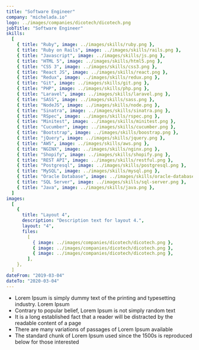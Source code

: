 ```yaml
---
title: "Software Engineer"
company: "michelada.io"
logo: ../images/companies/dicotech/dicotech.png
jobTitle: "Software Engineer"
skills:
  [
    { title: "Ruby", image: ../images/skills/ruby.png },
    { title: "Ruby on Rails", image: ../images/skills/rails.png },
    { title: "Javascript", image: ../images/skills/js.png },
    { title: "HTML 5", image: ../images/skills/html5.png },
    { title: "CSS 3", image: ../images/skills/css3.png },
    { title: "React JS", image: ../images/skills/react.png },
    { title: "Redux", image: ../images/skills/redux.png },
    { title: "Git", image: ../images/skills/git.png },
    { title: "PHP", image: ../images/skills/php.png },
    { title: "Laravel", image: ../images/skills/laravel.png },
    { title: "SASS", image: ../images/skills/sass.png },
    { title: "NodeJS", image: ../images/skills/node.png },
    { title: "Sinatra", image: ../images/skills/sinatra.png },
    { title: "RSpec", image: ../images/skills/rspec.png },
    { title: "Minitest", image: ../images/skills/minitest.png },
    { title: "Cucumber", image: ../images/skills/cucumber.png },
    { title: "Bootstrap", image: ../images/skills/boostrap.png },
    { title: "jQuery", image: ../images/skills/jquery.png },
    { title: "AWS", image: ../images/skills/aws.png },
    { title: "NGINX", image: ../images/skills/nginx.png },
    { title: "Shopify", image: ../images/skills/shopify.png },
    { title: "REST API", image: ../images/skills/restful.png },
    { title: "Postgresql", image: ../images/skills/postgresql.png },
    { title: "MySQL", image: ../images/skills/mysql.png },
    { title: "Oracle Database", image: ../images/skills/oracle-database.png },
    { title: "SQL Server", image: ../images/skills/sql-server.png },
    { title: "Java", image: ../images/skills/java.png },
  ]
images:
  [
    {
      title: "Layout 4",
      description: "Description text for layout 4.",
      layout: "4",
      files:
        [
          { image: ../images/companies/dicotech/dicotech.png },
          { image: ../images/companies/dicotech/dicotech.png },
          { image: ../images/companies/dicotech/dicotech.png },
        ],
    },
  ]
dateFrom: "2019-03-04"
dateTo: "2020-03-04"
---
```

- Lorem Ipsum is simply dummy text of the printing and typesetting industry. Lorem Ipsum
- Contrary to popular belief, Lorem Ipsum is not simply random text
- It is a long established fact that a reader will be distracted by the readable content of a page
- There are many variations of passages of Lorem Ipsum available
- The standard chunk of Lorem Ipsum used since the 1500s is reproduced below for those interested